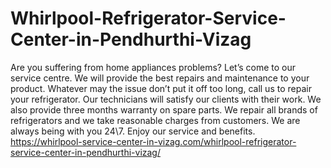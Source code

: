 # Whirlpool-Refrigerator-Service-Center-in-Pendhurthi-Vizag
Are you suffering from home appliances problems? Let’s come to our service centre. We will provide the best repairs and maintenance to your product. Whatever may the issue don’t put it off too long, call us to repair your refrigerator. Our technicians will satisfy our clients with their work. We also provide three months warranty on spare parts. We repair all brands of refrigerators and we take reasonable charges from customers. We are always being with you 24\7. Enjoy our service and benefits.   https://whirlpool-service-center-in-vizag.com/whirlpool-refrigerator-service-center-in-pendhurthi-vizag/
